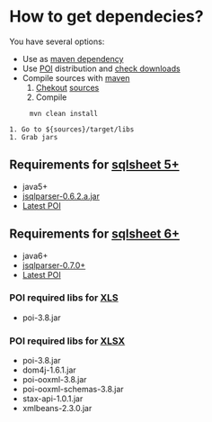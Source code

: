 # How to get dependecies? #
You have several options:
  * Use as [maven dependency](http://code.google.com/p/sqlsheet/wiki/HowToMaven)
  * Use [POI](http://poi.apache.org/download.html) distribution and [check downloads](http://code.google.com/p/sqlsheet/downloads/list)
  * Compile sources with [maven](http://maven.apache.org/download.html)
    1. [Chekout](http://tortoisesvn.net/downloads.html) [sources](http://code.google.com/p/sqlsheet/source/checkout)
    1. Compile
```
     mvn clean install
```
    1. Go to ${sources}/target/libs
    1. Grab jars

## Requirements for [sqlsheet 5+](http://code.google.com/p/sqlsheet/downloads) ##
  * java5+
  * [jsqlparser-0.6.2.a.jar](http://code.google.com/p/sqlsheet/downloads)
  * [Latest POI](http://poi.apache.org/download.html)

## Requirements for [sqlsheet 6+](http://code.google.com/p/sqlsheet/downloads) ##
  * java6+
  * [jsqlparser-0.7.0+](http://code.google.com/p/sqlsheet/downloads)
  * [Latest POI](http://poi.apache.org/download.html)


### POI required libs for [XLS](http://poi.apache.org/download.html) ###
  * poi-3.8.jar

### POI required libs for [XLSX](http://poi.apache.org/download.html) ###
  * poi-3.8.jar
  * dom4j-1.6.1.jar
  * poi-ooxml-3.8.jar
  * poi-ooxml-schemas-3.8.jar
  * stax-api-1.0.1.jar
  * xmlbeans-2.3.0.jar